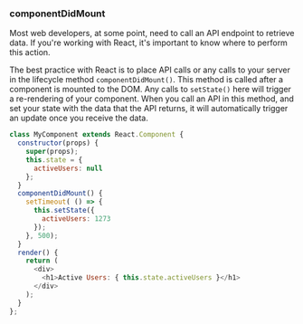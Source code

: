 ### componentDidMount

Most web developers, at some point, need to call an API endpoint to retrieve data. If you're working with React, 
it's important to know where to perform this action.

The best practice with React is to place API calls or any calls to your server in the lifecycle method `componentDidMount()`. 
This method is called after a component is mounted to the DOM. Any calls to `setState()` here will trigger a re-rendering of 
your component. When you call an API in this method, and set your state with the data that the API returns, it will 
automatically trigger an update once you receive the data.

```js
class MyComponent extends React.Component {
  constructor(props) {
    super(props);
    this.state = {
      activeUsers: null
    };
  }
  componentDidMount() {
    setTimeout( () => {
      this.setState({
        activeUsers: 1273
      });
    }, 500);
  }
  render() {
    return (
      <div>
        <h1>Active Users: { this.state.activeUsers }</h1>
      </div>
    );
  }
};
```
